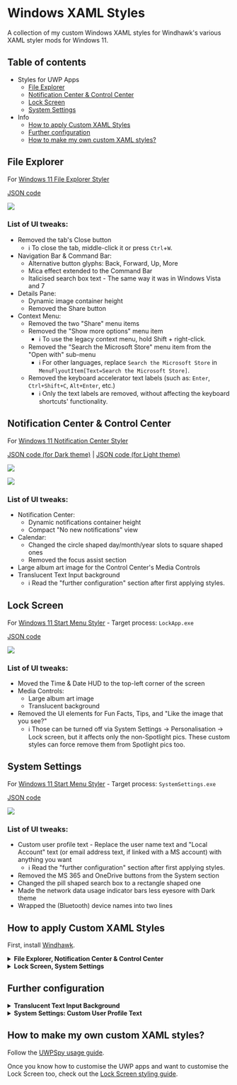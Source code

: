 # Windows XAML Styles
A collection of my custom Windows XAML styles for Windhawk's various XAML styler mods for Windows 11.


## Table of contents
* Styles for UWP Apps
  * [File Explorer](#file-explorer)
  * [Notification Center & Control Center](#notification-center--control-center)
  * [Lock Screen](#lock-screen)
  * [System Settings](#system-settings)
* Info
  * [How to apply Custom XAML Styles](#how-to-apply-custom-xaml-styles)
  * [Further configuration](#further-configuration)
  * [How to make my own custom XAML styles?](#how-to-make-my-own-custom-xaml-styles)


## File Explorer

For [Windows 11 File Explorer Styler](https://windhawk.net/mods/windows-11-file-explorer-styler)

[JSON code](https://github.com/AromaKitsune/Windows-XAML-Styles/blob/main/styles/FileExplorer.json)

![](https://github.com/AromaKitsune/Windows-XAML-Styles/blob/main/screenshots/FileExplorer.png)

### List of UI tweaks:
* Removed the tab's Close button
  * ℹ️ To close the tab, middle-click it or press `Ctrl`+`W`.
* Navigation Bar & Command Bar:
  * Alternative button glyphs: Back, Forward, Up, More
  * Mica effect extended to the Command Bar
  * Italicised search box text - The same way it was in Windows Vista and 7
* Details Pane:
  * Dynamic image container height
  * Removed the Share button
* Context Menu:
  * Removed the two "Share" menu items
  * Removed the "Show more options" menu item
    * ℹ️ To use the legacy context menu, hold Shift + right-click.
  * Removed the "Search the Microsoft Store" menu item from the "Open with" sub-menu
    * ℹ️ For other languages, replace `Search the Microsoft Store` in `MenuFlyoutItem[Text=Search the Microsoft Store]`.
  * Removed the keyboard accelerator text labels (such as: `Enter`, `Ctrl+Shift+C`, `Alt+Enter`, etc.)
    * ℹ️ Only the text labels are removed, without affecting the keyboard shortcuts' functionality.


## Notification Center & Control Center

For [Windows 11 Notification Center Styler](https://windhawk.net/mods/windows-11-notification-center-styler)

[JSON code (for Dark theme)](https://github.com/AromaKitsune/Windows-XAML-Styles/blob/main/styles/NotificationCenter-Dark.json)
| [JSON code (for Light theme)](https://github.com/AromaKitsune/Windows-XAML-Styles/blob/main/styles/NotificationCenter-Light.json)

![](https://github.com/AromaKitsune/Windows-XAML-Styles/blob/main/screenshots/MediaControls.png)

![](https://github.com/AromaKitsune/Windows-XAML-Styles/blob/main/screenshots/NotificationCenter.png)

### List of UI tweaks:
* Notification Center:
  * Dynamic notifications container height
  * Compact "No new notifications" view
* Calendar:
  * Changed the circle shaped day/month/year slots to square shaped ones
  * Removed the focus assist section
* Large album art image for the Control Center's Media Controls
* Translucent Text Input background
  * ℹ️ Read the "further configuration" section after first applying styles.


## Lock Screen

For [Windows 11 Start Menu Styler](https://windhawk.net/mods/windows-11-start-menu-styler) - Target process: `LockApp.exe`

[JSON code](https://github.com/AromaKitsune/Windows-XAML-Styles/blob/main/styles/LockScreen.json)

![](https://github.com/AromaKitsune/Windows-XAML-Styles/blob/main/screenshots/LockScreen.png)

### List of UI tweaks:
* Moved the Time & Date HUD to the top-left corner of the screen
* Media Controls:
  * Large album art image
  * Translucent background
* Removed the UI elements for Fun Facts, Tips, and "Like the image that you see?"
  * ℹ️ Those can be turned off via System Settings → Personalisation → Lock screen, but it affects only the non-Spotlight pics.
    These custom styles can force remove them from Spotlight pics too.


## System Settings

For [Windows 11 Start Menu Styler](https://windhawk.net/mods/windows-11-start-menu-styler) - Target process: `SystemSettings.exe`

[JSON code](https://github.com/AromaKitsune/Windows-XAML-Styles/blob/main/styles/SystemSettings.json)

![](https://github.com/AromaKitsune/Windows-XAML-Styles/blob/main/screenshots/SystemSettings.png)

### List of UI tweaks:
* Custom user profile text - Replace the user name text and "Local Account" text (or email address text, if linked with a MS account) with anything you want
  * ℹ️ Read the "further configuration" section after first applying styles.
* Removed the MS 365 and OneDrive buttons from the System section
* Changed the pill shaped search box to a rectangle shaped one
* Made the network data usage indicator bars less eyesore with Dark theme
* Wrapped the (Bluetooth) device names into two lines


## How to apply Custom XAML Styles

First, install [Windhawk](https://windhawk.net/).

<details>
  <summary>
    <b>File Explorer, Notification Center & Control Center</b>
  </summary>
  <ol>
    <li>
      Launch the Windhawk app.
    </li>
    <li>
      Click the "Explore" button.
    </li>
    <li>
      Find and install the "Windows 11 [process] Styler" mod.
    </li>
    <li>
      Go to the mod's "Advanced" tab.
    </li>
    <li>
      Clear everything in the "Mod settings" text box.
    </li>
    <li>
      Copy the JSON code from this GitHub repo.
    </li>
    <li>
      Paste the JSON code into the "Mod settings" text box.
    </li>
    <li>
      Click "Save", and the changes take effect instantly.
    </li>
  </ol>
</details>

<details>
  <summary>
    <b>Lock Screen, System Settings</b>
  </summary>
  <ol>
    <li>
      <a href="https://github.com/AromaKitsune/Windows-XAML-Styles/blob/main/guides/Forking-Styler-Mod-for-Other-UWP-Apps.md">
      Fork a Styler mod</a>.
    </li>
    <li>
      Find the forked Styler mod in the "Installed Mods" section.
    </li>
    <li>
      Go to the mod's "Advanced" tab.
    </li>
    <li>
      Clear everything in the "Mod settings" text box.
    </li>
    <li>
      Copy the JSON code from this GitHub repo.
    </li>
    <li>
      Paste the JSON code into the "Mod settings" text box.
    </li>
    <li>
      Click "Save", and the changes take effect instantly.
    </li>
  </ol>
</details>


## Further configuration

<details>
  <summary>
    <b>Translucent Text Input Background</b>
  </summary>
  <ol>
    <li>
      Launch the Windhawk app.
    </li>
    <li>
      Find the "Windows 11 Notification Center Styler" mod.
    </li>
    <li>
      Go to the mod's "Advanced" tab.
    </li>
    <li>
      Add <code>TextInputHost.exe</code> to the custom process inclusion list.
    </li>
    <li>
      Click "Save".
    </li>
    <li>
      Go to System Settings → Personalisation → Text input, and use Dark theme.
    </li>
    <li>
      Restart <code>TextInputHost.exe</code> with Task Manager for changes to take effect.
    </li>
  </ol>
</details>

<details>
  <summary>
    <b>System Settings: Custom User Profile Text</b>
  </summary>
  <ol>
    <li>
      Launch the Windhawk app.
    </li>
    <li>
      Find the forked Styler mod in the "Installed Mods" section.
    </li>
    <li>
      Go to the mod's "Settings" tab.
    </li>
    <li>
      Uncomment (remove <code>// </code> from) the first two targets: <code>TextBlock#UserName</code> and <code>TextBlock#UserAccount</code>.
    </li>
    <li>
      Edit the text in <code>Text=</code>.
    </li>
    <li>
      Click "Save settings", and the changes take effect the next time you launch the Settings app.
    </li>
  </ol>
</details>


## How to make my own custom XAML styles?

Follow the [UWPSpy usage guide](https://github.com/bbmaster123/FWFU/blob/main/uwpspy.md).

Once you know how to customise the UWP apps and want to customise the Lock Screen too, check out the
[Lock Screen styling guide](https://github.com/AromaKitsune/Windows-XAML-Styles/blob/main/guides/Lock-Screen-Styling-Guide.md).
